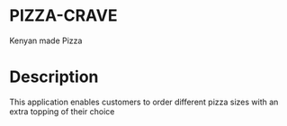 # PIZZA-CRAVE
Kenyan made Pizza
# Description
This application enables customers to order different pizza sizes with an extra topping of their choice

